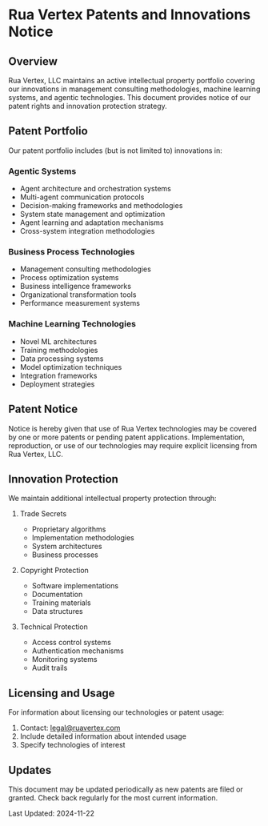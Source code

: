 # Rua Vertex Patents and Innovations Notice

## Overview
Rua Vertex, LLC maintains an active intellectual property portfolio covering our innovations in management consulting methodologies, machine learning systems, and agentic technologies. This document provides notice of our patent rights and innovation protection strategy.

## Patent Portfolio
Our patent portfolio includes (but is not limited to) innovations in:

### Agentic Systems
- Agent architecture and orchestration systems
- Multi-agent communication protocols
- Decision-making frameworks and methodologies
- System state management and optimization
- Agent learning and adaptation mechanisms
- Cross-system integration methodologies

### Business Process Technologies
- Management consulting methodologies
- Process optimization systems
- Business intelligence frameworks
- Organizational transformation tools
- Performance measurement systems

### Machine Learning Technologies
- Novel ML architectures
- Training methodologies
- Data processing systems
- Model optimization techniques
- Integration frameworks
- Deployment strategies

## Patent Notice
Notice is hereby given that use of Rua Vertex technologies may be covered by one or more patents or pending patent applications. Implementation, reproduction, or use of our technologies may require explicit licensing from Rua Vertex, LLC.

## Innovation Protection
We maintain additional intellectual property protection through:

1. Trade Secrets
   - Proprietary algorithms
   - Implementation methodologies
   - System architectures
   - Business processes

2. Copyright Protection
   - Software implementations
   - Documentation
   - Training materials
   - Data structures

3. Technical Protection
   - Access control systems
   - Authentication mechanisms
   - Monitoring systems
   - Audit trails

## Licensing and Usage
For information about licensing our technologies or patent usage:
1. Contact: legal@ruavertex.com
2. Include detailed information about intended usage
3. Specify technologies of interest

## Updates
This document may be updated periodically as new patents are filed or granted. Check back regularly for the most current information.

Last Updated: 2024-11-22
